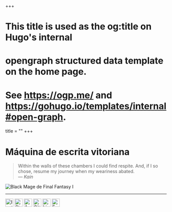 +++
# This title is used as the og:title on Hugo's internal
# opengraph structured data template on the home page.
# See https://ogp.me/ and   https://gohugo.io/templates/internal#open-graph.
title = ""
+++

# Máquina de escrita vitoriana

> Within the walls of these chambers I could find respite.  And, if I so chose, resume my journey when my weariness abated.<br>
> — <cite>Kain</cite>

<img src="/images/blackmage.gif" alt="Black Mage de Final Fantasy I" style="image-rendering: pixelated;"/>

---

<a href="https://instagram.com/vivimancer_" style="text-decoration:none">
  <img src="/icons/instagram.svg" alt="Instagram" width="25"/>
</a>
<a href="https://steamcommunity.com/id/vivimancer/" style="text-decoration:none">
  <img src="/icons/steam.svg" alt="Steam" width="25"/>
</a>
<a href="https://anilist.co/user/vivimancer/" style="text-decoration:none">
  <img src="/icons/anilist.svg" alt="Anilist" width="25"/>
</a>
<a href="https://github.com/vivimncer" style="text-decoration:none">
  <img src="/icons/github.svg" alt="Github" width="25"/>
</a>
<a href="https://www.linkedin.com/in/vivimancer/" style="text-decoration:none">
  <img src="/icons/linkedin.svg" alt="Linkedin" width="25"/>
</a>
<a href="mailto:vivi@vivimachine.com" style="text-decoration:none">
  <img src="/icons/email.svg" alt="Email" width="25"/>
</a>
